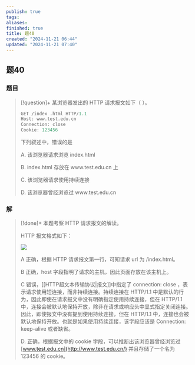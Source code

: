 ```yaml
---
publish: true
tags: 
aliases: 
finished: true
title: 题40
created: "2024-11-21 06:44"
updated: "2024-11-21 07:40"
---
```

## 题40
### 题目
> [!question]+
> 某浏览器发出的 HTTP 请求报文如下（ ）。
> 
> ```cpp
> GET /index .html HTTP/1.1
> Host: www.test.edu.cn
> Connection: close
> Cookie: 123456
> ```
> 
> 下列叙述中，错误的是
> 
> A. 该浏览器请求浏览 index.html
> 
> B. index.html 存放在 $\text{www.test.edu.cn}$ 上
> 
> C. 该浏览器请求使用持续连接
> 
> D. 该浏览器曾经浏览过 $\text{www.test.edu.cn}$
### 解
> [!done]+
> 本题考察 HTTP 请求报文的解读。
> 
> HTTP 报文格式如下：
> 
> ![](https://pic4.zhimg.com/v2-0c7fa001adc9c72562fb5ca3394d3611_r.jpg)
> 
> A 正确，根据 HTTP 请求报文第一行，可知请求 url 为 /index.html。
> 
> B 正确，host 字段指明了请求的主机，因此页面存放在该主机上。
> 
> C 错误，[[HTTP超文本传输协议|报文]]中指定了 connection: close ，表示请求使用短连接，而非持续连接。持续连接在 HTTP/1.1 中是默认的行为，因此即使在请求报文中没有明确指定使用持续连接，但在 HTTP/1.1 中，连接会被默认地保持开放，除非在请求或响应头中显式指定关闭连接。因此，即使报文中没有提到使用持续连接，但在 HTTP/1.1 中，连接也会被默认地保持开放。也就是如果使用持续连接，该字段应该是 Connection: keep-alive 或者缺省。
> 
> D. 正确，根据报文中的 cookie 字段，可以推断出该浏览器曾经浏览过 [www.test.edu.cn](http://www.test.edu.cn/) 并且存储了一个名为 123456 的 cookie。